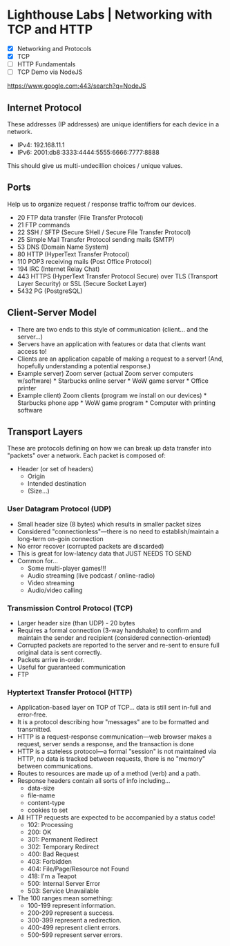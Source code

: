 # Lighthouse Labs | Networking with TCP and HTTP

* [X] Networking and Protocols
* [X] TCP
* [ ] HTTP Fundamentals
* [ ] TCP Demo via NodeJS

https://www.google.com:443/search?q=NodeJS

## Internet Protocol

These addresses (IP addresses) are unique identifiers for each device in a network.

* IPv4: 192.168.11.1
* IPv6: 2001:db8:3333:4444:5555:6666:7777:8888

This should give us multi-undecillion choices / unique values.

## Ports

Help us to organize request / response traffic to/from our devices.
* 20 FTP data transfer (File Transfer Protocol)
* 21 FTP commands
* 22 SSH / SFTP (Secure SHell / Secure File Transfer Protocol)
* 25 Simple Mail Transfer Protocol sending mails (SMTP)
* 53 DNS (Domain Name System)
* 80 HTTP (HyperText Transfer Protocol)
* 110 POP3 receiving mails (Post Office Protocol)
* 194 IRC (Internet Relay Chat)
* 443 HTTPS (HyperText Transfer Protocol Secure) over TLS (Transport Layer Security) or SSL (Secure Socket Layer)
* 5432 PG (PostgreSQL)

## Client-Server Model

* There are two ends to this style of communication (client... and the server...)
* Servers have an application with features or data that clients want access to!
* Clients are an application capable of making a request to a server! (And, hopefully understanding a potential response.)
* Example server) Zoom server (actual Zoom server computers w/software)
                  * Starbucks online server
                  * WoW game server
                  * Office printer
* Example client) Zoom clients (program we install on our devices)
                  * Starbucks phone app
                  * WoW game program
                  * Computer with printing software

## Transport Layers

These are protocols defining on how we can break up data transfer into "packets" over a network. Each packet is composed of:
* Header (or set of headers)
  * Origin
  * Intended destination
  * (Size...)

### User Datagram Protocol (UDP)

* Small header size (8 bytes) which results in smaller packet sizes
* Considered "connectionless"—there is no need to establish/maintain a long-term on-goin connection
* No error recover (corrupted packets are discarded)
* This is great for low-latency data that JUST NEEDS TO SEND
* Common for...
  * Some multi-player games!!!
  * Audio streaming (live podcast / online-radio)
  * Video streaming
  * Audio/video calling

### Transmission Control Protocol (TCP)

* Larger header size (than UDP) - 20 bytes
* Requires a formal connection (3-way handshake) to confirm and maintain the sender and recipient (considered connection-oriented)
* Corrupted packets are reported to the server and re-sent to ensure full original data is sent correctly.
* Packets arrive in-order.
* Useful for guaranteed communication
* FTP

### Hyptertext Transfer Protocol (HTTP)

* Application-based layer on TOP of TCP... data is still sent in-full and error-free.
* It is a protocol describing how "messages" are to be formatted and transmitted.
* HTTP is a request-response communication—web browser makes a request, server sends a response, and the transaction is done
* HTTP is a stateless protocol—a formal "session" is not maintained via HTTP, no data is tracked between requests, there is no "memory" between communications.
* Routes to resources are made up of a method (verb) and a path.
* Response headers contain all sorts of info including...
  * data-size
  * file-name
  * content-type
  * cookies to set
* All HTTP requests are expected to be accompanied by a status code!
  * 102: Processing
  * 200: OK
  * 301: Permanent Redirect
  * 302: Temporary Redirect
  * 400: Bad Request
  * 403: Forbidden
  * 404: File/Page/Resource not Found
  * 418: I'm a Teapot
  * 500: Internal Server Error
  * 503: Service Unavailable
* The 100 ranges mean something:
  * 100-199 represent information.
  * 200-299 represent a success.
  * 300-399 represent a redirection.
  * 400-499 represent client errors.
  * 500-599 represent server errors.
